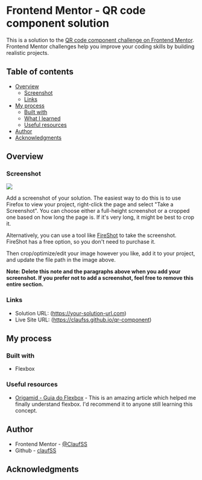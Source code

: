 # Frontend Mentor - QR code component solution

This is a solution to the [QR code component challenge on Frontend Mentor](https://www.frontendmentor.io/challenges/card-component-iux_sIO_H). Frontend Mentor challenges help you improve your coding skills by building realistic projects. 

## Table of contents

- [Overview](#overview)
  - [Screenshot](#screenshot)
  - [Links](#links)
- [My process](#my-process)
  - [Built with](#built-with)
  - [What I learned](#what-i-learned)
  - [Useful resources](#useful-resources)
- [Author](#author)
- [Acknowledgments](#acknowledgments)

## Overview

### Screenshot

![](./images/screenshot.jpg)

Add a screenshot of your solution. The easiest way to do this is to use Firefox to view your project, right-click the page and select "Take a Screenshot". You can choose either a full-height screenshot or a cropped one based on how long the page is. If it's very long, it might be best to crop it.

Alternatively, you can use a tool like [FireShot](https://getfireshot.com/) to take the screenshot. FireShot has a free option, so you don't need to purchase it. 

Then crop/optimize/edit your image however you like, add it to your project, and update the file path in the image above.

**Note: Delete this note and the paragraphs above when you add your screenshot. If you prefer not to add a screenshot, feel free to remove this entire section.**

### Links

- Solution URL: (https://your-solution-url.com)
- Live Site URL: (https://claufss.github.io/qr-component)

## My process

### Built with

- Flexbox

### Useful resources

- [Origamid - Guia do Flexbox](https://origamid.com/projetos/flexbox-guia-completo) - This is an amazing article which helped me finally understand flexbox. I'd recommend it to anyone still learning this concept.

## Author

- Frontend Mentor - [@ClaufSS](https://www.frontendmentor.io/profile/ClaufSS)
- Github - [claufSS](https://github.com/claufss)

## Acknowledgments

